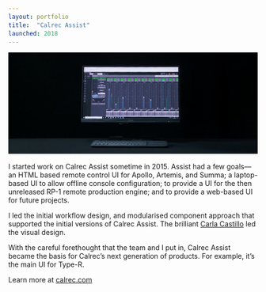 ```yaml
---
layout: portfolio
title:  "Calrec Assist"
launched: 2018
---
```


<div class="post-image"><img src="/assets/images/portfolio/calrec-assist/hero.jpg"></div>

I started work on Calrec Assist sometime in 2015. Assist had a few goals—an HTML based remote control UI for Apollo, Artemis, and Summa; a laptop-based UI to allow offline console configuration; to provide a UI for the then unreleased RP-1 remote production engine; and to provide a web-based UI for future projects.

I led the initial workflow design, and modularised component approach that supported the initial versions of Calrec Assist. The brilliant [Carla Castillo](https://www.behance.net/carlacastillo) led the visual design.

With the careful forethought that the team and I put in, Calrec Assist became the basis for Calrec’s next generation of products. For example, it’s the main UI for Type-R.

Learn more at [calrec.com](calrec.com)
